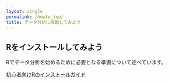 ```yaml
---
layout: single
permalink: /howto_top/
title: データ分析に挑戦してみよう
---
```


## Rをインストールしてみよう

Rでデータ分析を始めるために必要となる準備について述べています。

[初心者向けRのインストールガイド](https://syunsuke.github.io/r_install_guide_for_beginners/)









